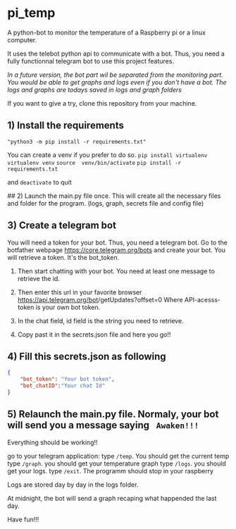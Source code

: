 # pi_temp
A python-bot to monitor the temperature of a Raspberry pi or a linux computer.

It uses the telebot python api to communicate with a bot. Thus, you need a fully functionnal telegram bot to use this project features.

_In a future version, the bot part wil be separated from the monitoring part. You would be able to get graphs and logs even if you don't have a bot. The logs and graphs are todays saved in logs and graph folders_

If you want to give a try, clone this repository from your machine.

## 1) Install the requirements
` "python3 -m pip install -r requirements.txt" `

You can create a venv if you prefer to do so.
`pip install virtualenv`
`virtualenv venv`
`source  venv/bin/activate`
`pip install -r requirements.txt`

and 
`deactivate` to quit

## 2) Launch the main.py file once.
This will create all the necessary files and folder for the program. (logs, graph, secrets file and config file)


## 3) Create a telegram bot
You will need a token for your bot. Thus, you need a telegram bot. Go to the botfather webpage https://core.telegram.org/bots and create your bot.
You will retrieve a token. It's the bot_token.

1) Then start chatting with your bot. You need at least one message to retrieve the id.

2) Then enter this url in your favorite browser https://api.telegram.org/bot<API-access-token>/getUpdates?offset=0 Where API-acesss-token is your own bot token.

3) In the chat field, id field is the string you need to retrieve.
4) Copy past it in the secrets.json file and here you go!!



## 4) Fill this secrets.json as following
``` json
{
    "bot_token": "Your bot token",
    "bot_chatID":"Your chat Id"
}
```

## 5) Relaunch the main.py file. Normaly, your bot will send you a message saying ``` Awaken!!!```

Everything should be working!!

go to your telegram application:
type ```/temp```. You should get the current temp
type ```/graph```. you should get your temperature graph
type ```/logs```. you should get your logs.
type ```/exit```. The programm should stop in your raspberry

Logs are stored day by day in the logs folder.

At midnight, the bot will send a graph recaping what happended the last day. 


Have fun!!!
